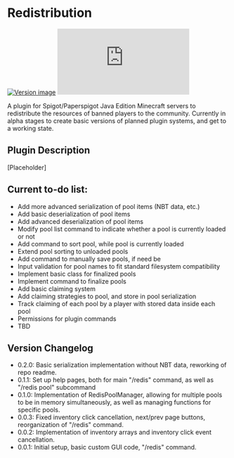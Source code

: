 # Redistribution
[![Version image](https://img.shields.io/badge/Version-0.2.0-green)](https://github.com/d-mckee/redistribution/commits/master) [![Current size of plugin JAR](https://img.shields.io/github/size/d-mckee/redistribution/target/RedistributionPlugin-0.2.0.jar)](https://github.com/d-mckee/redistribution/tree/master/target)

A plugin for Spigot/Paperspigot Java Edition Minecraft servers to redistribute the resources of banned players to the community. Currently in alpha stages to create basic versions of planned plugin systems, and get to a working state. 

## Plugin Description

[Placeholder]

## Current to-do list:

- Add more advanced serialization of pool items (NBT data, etc.)
- Add basic deserialization of pool items
- Add advanced deserialization of pool items
- Modify pool list command to indicate whether a pool is currently loaded or not
- Add command to sort pool, while pool is currently loaded
- Extend pool sorting to unloaded pools
- Add command to manually save pools, if need be
- Input validation for pool names to fit standard filesystem compatibility
- Implement basic class for finalized pools
- Implement command to finalize pools
- Add basic claiming system
- Add claiming strategies to pool, and store in pool serialization
- Track claiming of each pool by a player with stored data inside each pool
- Permissions for plugin commands
- TBD

## Version Changelog

- 0.2.0: Basic serialization implementation without NBT data, reworking of repo readme.
- 0.1.1: Set up help pages, both for main "/redis" command, as well as "/redis pool" subcommand
- 0.1.0: Implementation of RedisPoolManager, allowing for multiple pools to be in memory simultaneously, as well as managing functions for specific pools.
- 0.0.3: Fixed inventory click cancellation, next/prev page buttons, reorganization of "/redis" command.
- 0.0.2: Implementation of inventory arrays and inventory click event cancellation.
- 0.0.1: Initial setup, basic custom GUI code, "/redis" command.
